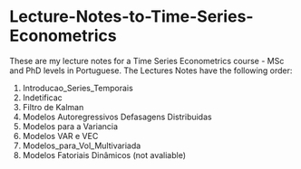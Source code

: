 # Lecture-Notes-to-Time-Series-Econometrics
These are my lecture notes for a Time Series Econometrics course - MSc and PhD levels in Portuguese.
The Lectures Notes have the following order:
1. Introducao_Series_Temporais
2. Indetificac
3. Filtro de Kalman
4. Modelos Autoregressivos Defasagens Distribuidas
5. Modelos para a Variancia
6. Modelos VAR e VEC
7. Modelos_para_Vol_Multivariada
8. Modelos Fatoriais Dinâmicos (not avaliable)
